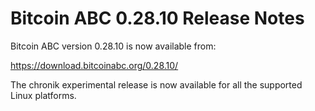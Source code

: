 # Bitcoin ABC 0.28.10 Release Notes

Bitcoin ABC version 0.28.10 is now available from:

  <https://download.bitcoinabc.org/0.28.10/>

The chronik experimental release is now available for all the supported Linux
platforms.
